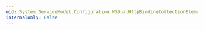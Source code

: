 ```yaml
---
uid: System.ServiceModel.Configuration.WSDualHttpBindingCollectionElement.#ctor
internalonly: False
---
```

